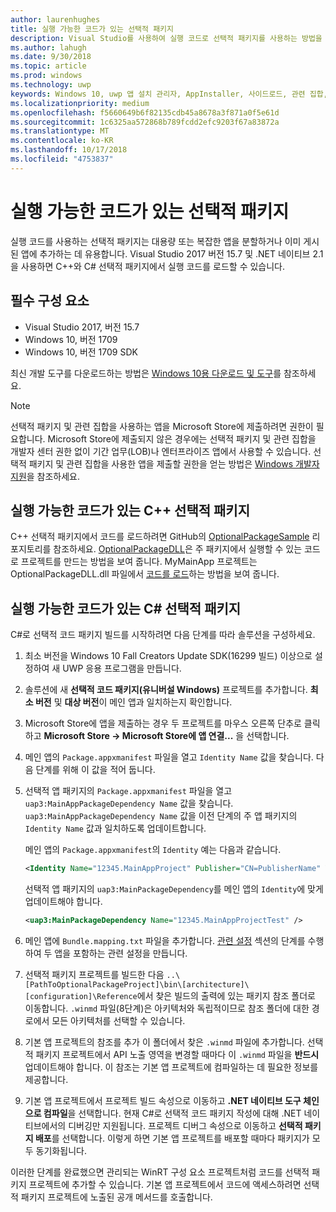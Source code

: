 ```yaml
---
author: laurenhughes
title: 실행 가능한 코드가 있는 선택적 패키지
description: Visual Studio를 사용하여 실행 코드로 선택적 패키지를 사용하는 방법을 알아보세요.
ms.author: lahugh
ms.date: 9/30/2018
ms.topic: article
ms.prod: windows
ms.technology: uwp
keywords: Windows 10, uwp 앱 설치 관리자, AppInstaller, 사이드로드, 관련 집합, 선택적 패키지
ms.localizationpriority: medium
ms.openlocfilehash: f5660649b6f82135cdb45a8678a3f871a0f5e61d
ms.sourcegitcommit: 1c6325aa572868b789fcdd2efc9203f67a83872a
ms.translationtype: MT
ms.contentlocale: ko-KR
ms.lasthandoff: 10/17/2018
ms.locfileid: "4753837"
---
```

# <a name="optional-packages-with-executable-code"></a>실행 가능한 코드가 있는 선택적 패키지
 
실행 코드를 사용하는 선택적 패키지는 대용량 또는 복잡한 앱을 분할하거나 이미 게시된 앱에 추가하는 데 유용합니다. Visual Studio 2017 버전 15.7 및 .NET 네이티브 2.1을 사용하면 C++와 C# 선택적 패키지에서 실행 코드를 로드할 수 있습니다.

## <a name="prerequisites"></a>필수 구성 요소
- Visual Studio 2017, 버전 15.7
- Windows 10, 버전 1709
- Windows 10, 버전 1709 SDK

최신 개발 도구를 다운로드하는 방법은 [Windows 10용 다운로드 및 도구](https://developer.microsoft.com/windows/downloads)를 참조하세요. 

> [!NOTE]
> 선택적 패키지 및 관련 집합을 사용하는 앱을 Microsoft Store에 제출하려면 권한이 필요합니다. Microsoft Store에 제출되지 않은 경우에는 선택적 패키지 및 관련 집합을 개발자 센터 권한 없이 기간 업무(LOB)나 엔터프라이즈 앱에서 사용할 수 있습니다. 선택적 패키지 및 관련 집합을 사용한 앱을 제출할 권한을 얻는 방법은 [Windows 개발자 지원](https://developer.microsoft.com/windows/support)을 참조하세요.

## <a name="c-optional-packages-with-executable-code"></a>실행 가능한 코드가 있는 C++ 선택적 패키지

C++ 선택적 패키지에서 코드를 로드하려면 GitHub의 [OptionalPackageSample](https://github.com/AppInstaller/OptionalPackageSample) 리포지토리를 참조하세요. [OptionalPackageDLL](https://github.com/AppInstaller/OptionalPackageSample/tree/master/OptionalPackageDLL)은 주 패키지에서 실행할 수 있는 코드로 프로젝트를 만드는 방법을 보여 줍니다. MyMainApp 프로젝트는 OptionalPackageDLL.dll 파일에서 [코드를 로드](https://github.com/AppInstaller/OptionalPackageSample/blob/bf6b4915ff1f3b8abfdaacb1ad9e77184c49fe18/MyMainApp/MainPage.xaml.cpp#L182)하는 방법을 보여 줍니다.

## <a name="c-optional-packages-with-executable-code"></a>실행 가능한 코드가 있는 C# 선택적 패키지

C#로 선택적 코드 패키지 빌드를 시작하려면 다음 단계를 따라 솔루션을 구성하세요.

1. 최소 버전을 Windows 10 Fall Creators Update SDK(16299 빌드) 이상으로 설정하여 새 UWP 응용 프로그램을 만듭니다.

2. 솔루션에 새 **선택적 코드 패키지(유니버설 Windows)** 프로젝트를 추가합니다. **최소 버전** 및 **대상 버전**이 메인 앱과 일치하는지 확인합니다.

3. Microsoft Store에 앱을 제출하는 경우 두 프로젝트를 마우스 오른쪽 단추로 클릭하고 **Microsoft Store -> Microsoft Store에 앱 연결...** 을 선택합니다.

4. 메인 앱의 `Package.appxmanifest` 파일을 열고 `Identity Name` 값을 찾습니다. 다음 단계를 위해 이 값을 적어 둡니다.

5. 선택적 앱 패키지의 `Package.appxmanifest` 파일을 열고 `uap3:MainAppPackageDependency Name` 값을 찾습니다. `uap3:MainAppPackageDependency Name` 값을 이전 단계의 주 앱 패키지의 `Identity Name` 값과 일치하도록 업데이트합니다. 

    메인 앱의 `Package.appxmanifest`의 `Identity` 예는 다음과 같습니다.
    ```XML
    <Identity Name="12345.MainAppProject" Publisher="CN=PublisherName" Version="1.0.0.0" />
    ```

    선택적 앱 패키지의 `uap3:MainPackageDependency`를 메인 앱의 `Identity`에 맞게 업데이트해야 합니다.
    ```XML
    <uap3:MainPackageDependency Name="12345.MainAppProjectTest" />
    ```

6. 메인 앱에 `Bundle.mapping.txt` 파일을 추가합니다. [관련 설정](https://docs.microsoft.com/windows/uwp/packaging/optional-packages#related-sets) 섹션의 단계를 수행하여 두 앱을 포함하는 관련 설정을 만듭니다. 

7. 선택적 패키지 프로젝트를 빌드한 다음 `..\[PathToOptionalPackageProject]\bin\[architecture]\[configuration]\Reference`에서 찾은 빌드의 출력에 있는 패키지 참조 폴더로 이동합니다. `.winmd` 파일(8단계)은 아키텍처와 독립적이므로 참조 폴더에 대한 경로에서 모든 아키텍처를 선택할 수 있습니다.

8. 기본 앱 프로젝트의 참조를 추가 이 폴더에서 찾은 `.winmd` 파일에 추가합니다. 선택적 패키지 프로젝트에서 API 노출 영역을 변경할 때마다 이 `.winmd` 파일을 **반드시** 업데이트해야 합니다. 이 참조는 기본 앱 프로젝트에 컴파일하는 데 필요한 정보를 제공합니다.

9. 기본 앱 프로젝트에서 프로젝트 빌드 속성으로 이동하고 **.NET 네이티브 도구 체인으로 컴파일**을 선택합니다. 현재 C#로 선택적 코드 패키지 작성에 대해 .NET 네이티브에서의 디버깅만 지원됩니다. 프로젝트 디버그 속성으로 이동하고 **선택적 패키지 배포**를 선택합니다. 이렇게 하면 기본 앱 프로젝트를 배포할 때마다 패키지가 모두 동기화됩니다.

이러한 단계를 완료했으면 관리되는 WinRT 구성 요소 프로젝트처럼 코드를 선택적 패키지 프로젝트에 추가할 수 있습니다. 기본 앱 프로젝트에서 코드에 액세스하려면 선택적 패키지 프로젝트에 노출된 공개 메서드를 호출합니다.